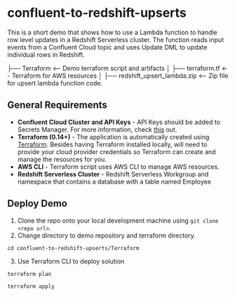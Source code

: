 # confluent-to-redshift-upserts

This is a short demo that shows how to use a Lambda function to handle row level updates in a Redshift Serverless cluster. The function reads input events from a Confluent Cloud topic and uses Update DML to update individual rows in Redshift.

├── Terraform                             <-- Demo terraform script and artifacts
│   ├── terraform.tf                      <-- Terraform for AWS resources
│   ├── redshift_upsert_lambda.zip        <-- Zip file for upsert lambda function code.

## General Requirements

* **Confluent Cloud Cluster and API Keys** - API Keys should be added to Secrets Manager. For more information, check [this](https://docs.aws.amazon.com/msk/latest/developerguide/msk-password.html) out.
* **Terraform (0.14+)** - The application is automatically created using [Terraform](https://www.terraform.io). Besides having Terraform installed locally, will need to provide your cloud provider credentials so Terraform can create and manage the resources for you.
* **AWS CLI** - Terraform script uses AWS CLI to manage AWS resources.
* **Redshift Serverless Cluster** - Redshift Serverless Workgroup and namespace that contains a database with a table named Employee

## Deploy Demo

1. Clone the repo onto your local development machine using `git clone <repo url>`.
2. Change directory to demo repository and terraform directory.

```
cd confluent-to-redshift-upserts/Terraform

```
3. Use Terraform CLI to deploy solution

```
terraform plan

terraform apply

```
